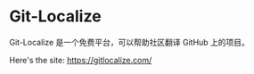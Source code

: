 # Git-Localize

Git-Localize 是一个免费平台，可以帮助社区翻译 GitHub 上的项目。

Here's the site: https://gitlocalize.com/
